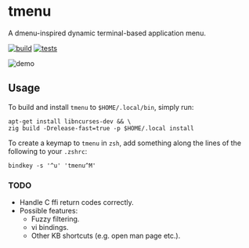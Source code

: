 # tmenu
A dmenu-inspired dynamic terminal-based application menu.

[![build](https://github.com/deforde/tmenu/actions/workflows/build.yml/badge.svg)](https://github.com/deforde/tmenu/actions/workflows/build.yml)
[![tests](https://github.com/deforde/tmenu/actions/workflows/test.yml/badge.svg)](https://github.com/deforde/tmenu/actions/workflows/test.yml)


![demo](https://user-images.githubusercontent.com/7503504/210376700-983837ae-6208-4529-8310-aa85827c6c4b.gif)


## Usage
To build and install `tmenu` to `$HOME/.local/bin`, simply run:
```
apt-get install libncurses-dev && \
zig build -Drelease-fast=true -p $HOME/.local install
```

To create a keymap to `tmenu` in `zsh`, add something along the lines of the following to your `.zshrc`:
```
bindkey -s '^u' 'tmenu^M'
```

### TODO
- Handle C ffi return codes correctly.
- Possible features:
    - Fuzzy filtering.
    - vi bindings.
    - Other KB shortcuts (e.g. open man page etc.).
